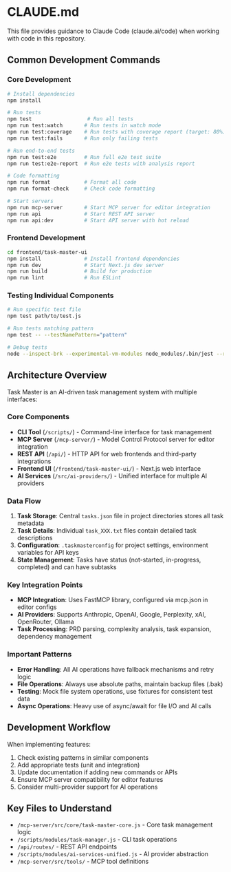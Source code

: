 # CLAUDE.md

This file provides guidance to Claude Code (claude.ai/code) when working with code in this repository.

## Common Development Commands

### Core Development
```bash
# Install dependencies
npm install

# Run tests
npm test                  # Run all tests
npm run test:watch       # Run tests in watch mode
npm run test:coverage    # Run tests with coverage report (target: 80%)
npm run test:fails       # Run only failing tests

# Run end-to-end tests
npm run test:e2e         # Run full e2e test suite
npm run test:e2e-report  # Run e2e tests with analysis report

# Code formatting
npm run format           # Format all code
npm run format-check     # Check code formatting

# Start servers
npm run mcp-server       # Start MCP server for editor integration
npm run api              # Start REST API server
npm run api:dev          # Start API server with hot reload
```

### Frontend Development
```bash
cd frontend/task-master-ui
npm install              # Install frontend dependencies
npm run dev              # Start Next.js dev server
npm run build            # Build for production
npm run lint             # Run ESLint
```

### Testing Individual Components
```bash
# Run specific test file
npm test path/to/test.js

# Run tests matching pattern
npm test -- --testNamePattern="pattern"

# Debug tests
node --inspect-brk --experimental-vm-modules node_modules/.bin/jest --runInBand
```

## Architecture Overview

Task Master is an AI-driven task management system with multiple interfaces:

### Core Components
- **CLI Tool** (`/scripts/`) - Command-line interface for task management
- **MCP Server** (`/mcp-server/`) - Model Control Protocol server for editor integration
- **REST API** (`/api/`) - HTTP API for web frontends and third-party integrations
- **Frontend UI** (`/frontend/task-master-ui/`) - Next.js web interface
- **AI Services** (`/src/ai-providers/`) - Unified interface for multiple AI providers

### Data Flow
1. **Task Storage**: Central `tasks.json` file in project directories stores all task metadata
2. **Task Details**: Individual `task_XXX.txt` files contain detailed task descriptions
3. **Configuration**: `.taskmasterconfig` for project settings, environment variables for API keys
4. **State Management**: Tasks have status (not-started, in-progress, completed) and can have subtasks

### Key Integration Points
- **MCP Integration**: Uses FastMCP library, configured via mcp.json in editor configs
- **AI Providers**: Supports Anthropic, OpenAI, Google, Perplexity, xAI, OpenRouter, Ollama
- **Task Processing**: PRD parsing, complexity analysis, task expansion, dependency management

### Important Patterns
- **Error Handling**: All AI operations have fallback mechanisms and retry logic
- **File Operations**: Always use absolute paths, maintain backup files (.bak)
- **Testing**: Mock file system operations, use fixtures for consistent test data
- **Async Operations**: Heavy use of async/await for file I/O and AI calls

## Development Workflow

When implementing features:
1. Check existing patterns in similar components
2. Add appropriate tests (unit and integration)
3. Update documentation if adding new commands or APIs
4. Ensure MCP server compatibility for editor features
5. Consider multi-provider support for AI operations

## Key Files to Understand
- `/mcp-server/src/core/task-master-core.js` - Core task management logic
- `/scripts/modules/task-manager.js` - CLI task operations
- `/api/routes/` - REST API endpoints
- `/scripts/modules/ai-services-unified.js` - AI provider abstraction
- `/mcp-server/src/tools/` - MCP tool definitions